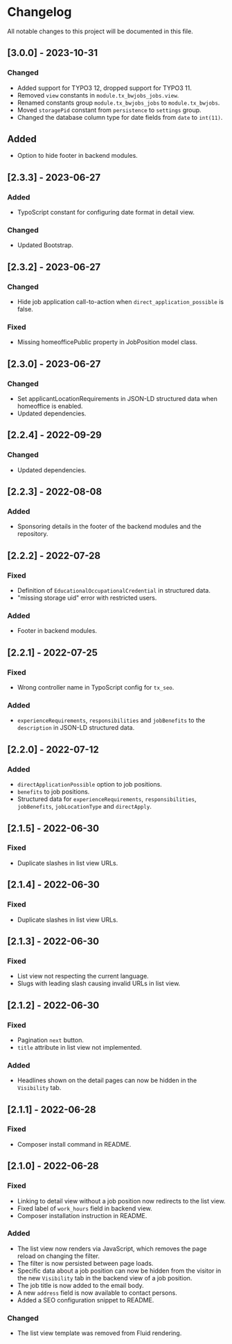 # Changelog

All notable changes to this project will be documented in this file.

## [3.0.0] - 2023-10-31

### Changed
- Added support for TYPO3 12, dropped support for TYPO3 11.
- Removed `view` constants in `module.tx_bwjobs_jobs.view`.
- Renamed constants group `module.tx_bwjobs_jobs` to `module.tx_bwjobs`.
- Moved `storagePid` constant from `persistence` to `settings` group.
- Changed the database column type for date fields from `date` to `int(11)`.

## Added
- Option to hide footer in backend modules.

## [2.3.3] - 2023-06-27

### Added
- TypoScript constant for configuring date format in detail view.

### Changed
- Updated Bootstrap.

## [2.3.2] - 2023-06-27

### Changed
- Hide job application call-to-action when `direct_application_possible` is false.

### Fixed
- Missing homeofficePublic property in JobPosition model class.

## [2.3.0] - 2023-06-27

### Changed
- Set applicantLocationRequirements in JSON-LD structured data when homeoffice is enabled.
- Updated dependencies.

## [2.2.4] - 2022-09-29

### Changed
- Updated dependencies.

## [2.2.3] - 2022-08-08

### Added
- Sponsoring details in the footer of the backend modules and the repository.

## [2.2.2] - 2022-07-28

### Fixed
- Definition of `EducationalOccupationalCredential` in structured data.
- "missing storage uid" error with restricted users.

### Added
- Footer in backend modules.

## [2.2.1] - 2022-07-25

### Fixed
- Wrong controller name in TypoScript config for `tx_seo`.

### Added
- `experienceRequirements`, `responsibilities` and `jobBenefits` to the `description` in JSON-LD structured data.

## [2.2.0] - 2022-07-12

### Added
- `directApplicationPossible` option to job positions.
- `benefits` to job positions.
- Structured data for `experienceRequirements`, `responsibilities`, `jobBenefits`, `jobLocationType` and `directApply`.

## [2.1.5] - 2022-06-30

### Fixed
- Duplicate slashes in list view URLs.

## [2.1.4] - 2022-06-30

### Fixed
- Duplicate slashes in list view URLs.

## [2.1.3] - 2022-06-30

### Fixed
- List view not respecting the current language.
- Slugs with leading slash causing invalid URLs in list view.

## [2.1.2] - 2022-06-30

### Fixed
- Pagination `next` button.
- `title` attribute in list view not implemented.

### Added
- Headlines shown on the detail pages can now be hidden in the `Visibility` tab.

## [2.1.1] - 2022-06-28

### Fixed
- Composer install command in README.

## [2.1.0] - 2022-06-28

### Fixed
- Linking to detail view without a job position now redirects to the list view.
- Fixed label of `work_hours` field in backend view.
- Composer installation instruction in README.

### Added
- The list view now renders via JavaScript, which removes the page reload on changing the filter.
- The filter is now persisted between page loads.
- Specific data about a job position can now be hidden from the visitor in the new `Visibility` tab in the backend view of a job position.
- The job title is now added to the email body.
- A new `address` field is now available to contact persons.
- Added a SEO configuration snippet to README.

### Changed
- The list view template was removed from Fluid rendering.

